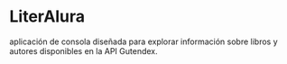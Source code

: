 # LiterAlura
aplicación de consola diseñada para explorar información sobre libros y autores disponibles en la API Gutendex.
